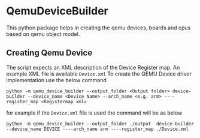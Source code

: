 # QemuDeviceBuilder
This python package helps in creating the qemu devices, boards and cpus based on qemu object model.
## Creating Qemu Device 
The script expects an XML description of the Device Register map. An example XML file is available  `Device.xml`
To create the QEMU Device driver implementation use the below command 

`python -m qemu_device_builder --output_folder <Output folder> device-builder --device_name <Device Name> --arch_name <e.g. arm> ----register_map <Registermap xml>` 

for example if the `Device.xml` file is used the command will be as below

`python -m qemu_device_builder --output_folder ./output  device-builder --device_name DEVICE ----arch_name arm ----register_map ./Device.xml`
